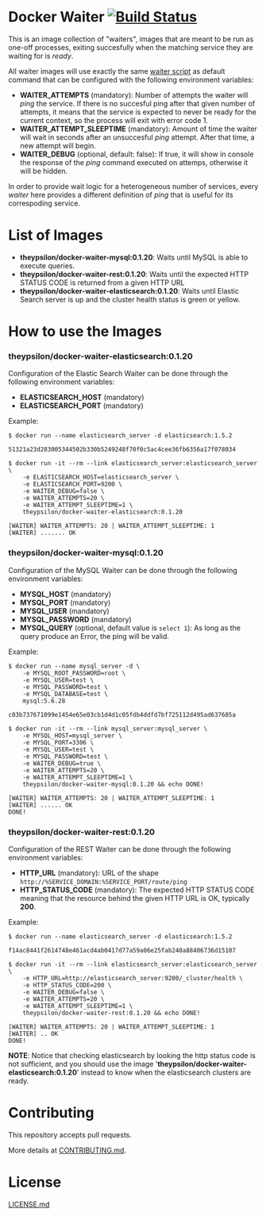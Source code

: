 # Docker Waiter [![Build Status](https://travis-ci.org/theypsilon/docker-waiter.svg?branch=latest)](https://travis-ci.org/theypsilon/docker-waiter)

This is an image collection of "waiters", images that are meant to be run as one-off processes, exiting succesfully when the matching service they are waiting for is *ready*.

All waiter images will use exactly the same [waiter script](waiter/waiter.sh) as default command that can be configured with the following environment variables:

* **WAITER_ATTEMPTS** (mandatory): Number of attempts the waiter will *ping* the service. If there is no succesful ping after that given number of attempts, it means that the service is expected to never be ready for the current context, so the process will exit with error code 1.
* **WAITER_ATTEMPT_SLEEPTIME** (mandatory): Amount of time the waiter will wait in seconds after an unsuccesful *ping* attempt. After that time, a new attempt will begin.
* **WAITER_DEBUG** (optional, default: false): If true, it will show in console the response of the *ping* command executed on attemps, otherwise it will be hidden.

In order to provide wait logic for a heterogeneous number of services, every *waiter* here provides a different definition of *ping* that is useful for its correspoding service.

# List of Images

* **theypsilon/docker-waiter-mysql:0.1.20**: Waits until MySQL is able to execute queries.
* **theypsilon/docker-waiter-rest:0.1.20**: Waits until the expected HTTP STATUS CODE is returned from a given HTTP URL
* **theypsilon/docker-waiter-elasticsearch:0.1.20**: Waits until Elastic Search server is up and the cluster health status is green or yellow.

# How to use the Images

### theypsilon/docker-waiter-elasticsearch:0.1.20

Configuration of the Elastic Search Waiter can be done through the following environment variables:

* **ELASTICSEARCH_HOST** (mandatory)
* **ELASTICSEARCH_PORT** (mandatory)

Example:
```
$ docker run --name elasticsearch_server -d elasticsearch:1.5.2

51321a23d283005344502b330b5249248f70f0c5ac4cee36fb6356a17f078034

$ docker run -it --rm --link elasticsearch_server:elasticsearch_server \
	-e ELASTICSEARCH_HOST=elasticsearch_server \
	-e ELASTICSEARCH_PORT=9200 \
	-e WAITER_DEBUG=false \
	-e WAITER_ATTEMPTS=20 \
	-e WAITER_ATTEMPT_SLEEPTIME=1 \
	theypsilon/docker-waiter-elasticsearch:0.1.20

[WAITER] WAITER_ATTEMPTS: 20 | WAITER_ATTEMPT_SLEEPTIME: 1
[WAITER] ....... OK
```


### theypsilon/docker-waiter-mysql:0.1.20

Configuration of the MySQL Waiter can be done through the following environment variables:

* **MYSQL_HOST** (mandatory)
* **MYSQL_PORT** (mandatory)
* **MYSQL_USER** (mandatory)
* **MYSQL_PASSWORD** (mandatory)
* **MYSQL_QUERY** (optional, default value is `select 1`): As long as the query produce an Error, the ping will be valid.

Example:
```
$ docker run --name mysql_server -d \
	-e MYSQL_ROOT_PASSWORD=root \
	-e MYSQL_USER=test \
	-e MYSQL_PASSWORD=test \
	-e MYSQL_DATABASE=test \
	mysql:5.6.28

c03b737671099e1454e65e03cb1d4d1c05fdb4ddfd7bf725112d495ad637605a

$ docker run -it --rm --link mysql_server:mysql_server \
	-e MYSQL_HOST=mysql_server \
	-e MYSQL_PORT=3306 \
	-e MYSQL_USER=test \
	-e MYSQL_PASSWORD=test \
	-e WAITER_DEBUG=true \
	-e WAITER_ATTEMPTS=20 \
	-e WAITER_ATTEMPT_SLEEPTIME=1 \
	theypsilon/docker-waiter-mysql:0.1.20 && echo DONE!

[WAITER] WAITER_ATTEMPTS: 20 | WAITER_ATTEMPT_SLEEPTIME: 1
[WAITER] ...... OK
DONE!
```


### theypsilon/docker-waiter-rest:0.1.20

Configuration of the REST Waiter can be done through the following environment variables:

* **HTTP_URL** (mandatory): URL of the shape `http://%SERVICE_DOMAIN:%SERVICE_PORT/route/ping`
* **HTTP_STATUS_CODE** (mandatory): The expected HTTP STATUS CODE meaning that the resource behind the given HTTP URL is OK, typically **200**.

Example:
```
$ docker run --name elasticsearch_server -d elasticsearch:1.5.2

f14ac8441f2614748e461acd4ab0417d77a59a06e25fab240a88406736d15107

$ docker run -it --rm --link elasticsearch_server:elasticsearch_server \
	-e HTTP_URL=http://elasticsearch_server:9200/_cluster/health \
	-e HTTP_STATUS_CODE=200 \
	-e WAITER_DEBUG=false \
	-e WAITER_ATTEMPTS=20 \
	-e WAITER_ATTEMPT_SLEEPTIME=1 \
	theypsilon/docker-waiter-rest:0.1.20 && echo DONE!

[WAITER] WAITER_ATTEMPTS: 20 | WAITER_ATTEMPT_SLEEPTIME: 1
[WAITER] .. OK
DONE!
```

**NOTE**: Notice that checking elasticsearch by looking the http status code is not sufficient, and you should use the image '**theypsilon/docker-waiter-elasticsearch:0.1.20**' instead to know when the elasticsearch clusters are ready.

# Contributing

This repository accepts pull requests.

More details at [CONTRIBUTING.md](CONTRIBUTING.md).

# License

[LICENSE.md](LICENSE.md)
